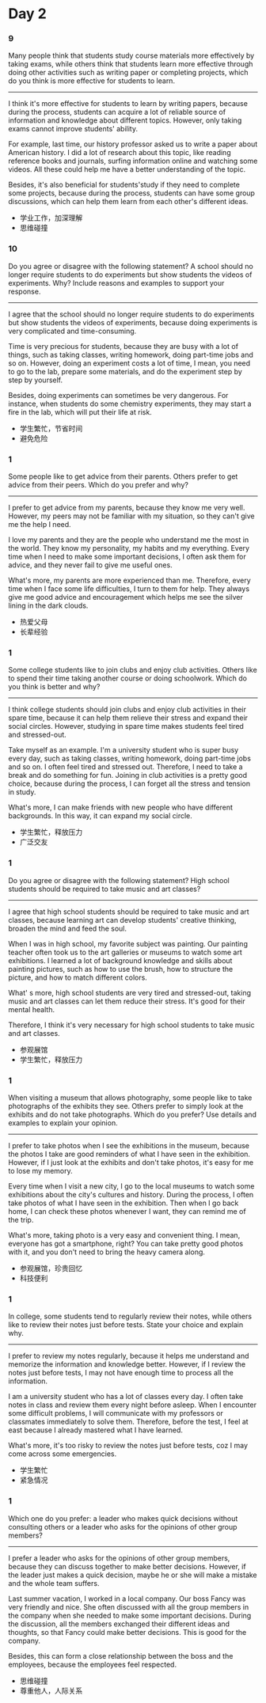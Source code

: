 # Day 2

### 9

Many people think that students study course materials more effectively by taking exams, while others think that students learn more effective through doing other activities such as writing paper or completing projects, which do you think is more effective for students to learn.

---

I think it's more effective for students to learn by writing papers, because during the process, students can acquire a lot of reliable source of information and knowledge about different topics. However, only taking exams cannot improve students' ability.

For example, last time, our history professor asked us to write a paper about American history. I did a lot of research about this topic, like reading reference books and journals, surfing information online and watching some videos. All these could help me have a better understanding of the topic.

Besides, it's also beneficial for students'study if they need to complete some projects, because during the process, students can have some group discussions, which can help them learn from each other's different ideas.

- 学业工作，加深理解
- 思维碰撞

### 10

Do you agree or disagree with the following statement? A school should no longer require students to do experiments but show students the videos of experiments. Why? Include reasons and examples to support your response.

---

I agree that the school should no longer require students to do experiments but show students the videos of experiments, because doing experiments is very complicated and time-consuming.

Time is very precious for students, because they are busy with a lot of things, such as taking classes, writing homework, doing part-time jobs and so on. However, doing an experiment costs a lot of time, I mean, you need to go to the lab, prepare some materials, and do the experiment step by step by yourself.

Besides, doing experiments can sometimes be very dangerous. For instance, when students do some chemistry experiments, they may start a fire in the lab, which will put their life at risk.

- 学生繁忙，节省时间
- 避免危险

### 1

Some people like to get advice from their parents. Others prefer to get advice from their peers. Which do you prefer and why?

---

I prefer to get advice from my parents, because they know me very well. However, my peers may not be familiar with my situation, so they can't give me the help I need.

I love my parents and they are the people who understand me the most in the world. They know my personality, my habits and my everything. Every time when I need to make some important decisions, I often ask them for advice, and they never fail to give me useful ones.

What's more, my parents are more experienced than me. Therefore, every time when I face some life difficulties, I turn to them for help. They always give me good advice and encouragement which helps me see the silver lining in the dark clouds.

- 热爱父母
- 长辈经验

### 1

Some college students like to join clubs and enjoy club activities. Others like to spend their time taking another course or doing schoolwork. Which do you think is better and why?

---

I think college students should join clubs and enjoy club activities in their spare time, because it can help them relieve their stress and expand their social circles. However, studying in spare time makes students feel tired and stressed-out.

Take myself as an example. I'm a university student who is super busy every day, such as taking classes, writing homework, doing part-time jobs and so on. I often feel tired and stressed out. Therefore, I need to take a break and do something for fun. Joining in club activities is a pretty good choice, because during the process, I can forget all the stress and tension in study.

What's more, I can make friends with new people who have different backgrounds. In this way, it can expand my social circle.

- 学生繁忙，释放压力
- 广泛交友

### 1

Do you agree or disagree with the following statement? High school students should be required to take music and art classes?

---

I agree that high school students should be required to take music and art classes, because learning art can develop students' creative thinking, broaden the mind and feed the soul.

When I was in high school, my favorite subject was painting. Our painting teacher often took us to the art galleries or museums to watch some art exhibitions. I learned a lot of background knowledge and skills about painting pictures, such as how to use the brush, how to structure the picture, and how to match different colors.

What' s more, high school students are very tired and stressed-out, taking music and art classes can let them reduce their stress. It's good for their mental health.

Therefore, I think it's very necessary for high school students to take music and art classes.

- 参观展馆
- 学生繁忙，释放压力

### 1

When visiting a museum that allows photography, some people like to take photographs of the exhibits they see. Others prefer to simply look at the exhibits and do not take photographs. Which do you prefer? Use details and examples to explain your opinion.

---

I prefer to take photos when I see the exhibitions in the museum, because the photos I take are good reminders of what I have seen in the exhibition. However, if I just look at the exhibits and don't take photos, it's easy for me to lose my memory.

Every time when I visit a new city, I go to the local museums to watch some exhibitions about the city's cultures and history. During the process, I often take photos of what I have seen in the exhibition. Then when I go back home, I can check these photos whenever I want, they can remind me of the trip.

What's more, taking photo is a very easy and convenient thing. I mean, everyone has got a smartphone, right? You can take pretty good photos with it, and you don't need to bring the heavy camera along.

- 参观展馆，珍贵回忆
- 科技便利

### 1

In college, some students tend to regularly review their notes, while others like to review their notes just before tests. State your choice and explain why.

---

I prefer to review my notes regularly, because it helps me understand and memorize the information and knowledge better. However, if I review the notes just before tests, I may not have enough time to process all the information.

I am a university student who has a lot of classes every day. I often take notes in class and review them every night before asleep. When I encounter some difficult problems, I will communicate with my professors or classmates immediately to solve them. Therefore, before the test, I feel at east because I already mastered what I have learned.

What's more, it's too risky to review the notes just before tests, coz I may come across some emergencies.

- 学生繁忙
- 紧急情况

### 1

Which one do you prefer: a leader who makes quick decisions without consulting others or a leader who asks for the opinions of other group members?

---

I prefer a leader who asks for the opinions of other group members, because they can discuss together to make better decisions. However, if the leader just makes a quick decision, maybe he or she will make a mistake and the whole team suffers.

Last summer vacation, I worked in a local company. Our boss Fancy was very friendly and nice. She often discussed with all the group members in the company when she needed to make some important decisions. During the discussion, all the members exchanged their different ideas and thoughts, so that Fancy could make better decisions. This is good for the company.

Besides, this can form a close relationship between the boss and the employees, because the employees feel respected.

- 思维碰撞
- 尊重他人，人际关系
